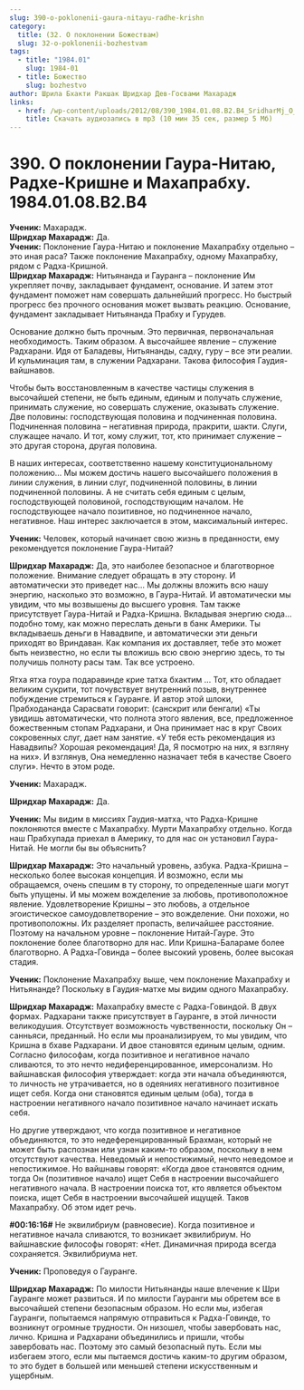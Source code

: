```yaml
---
slug: 390-o-poklonenii-gaura-nitayu-radhe-krishn
category:
  title: (32. О поклонении Божествам)
  slug: 32-o-poklonenii-bozhestvam
tags:
  - title: "1984.01"
    slug: 1984-01
  - title: Божество
    slug: bozhestvo
author: Шрила Бхакти Ракшак Шридхар Дев-Госвами Махарадж
links:
  - href: /wp-content/uploads/2012/08/390_1984.01.08.B2.B4_SridharMj_O_poklonenii_Gaura-Nitayu_Radhe-Krishne_i_Mahaprabhu.mp3
    title: Скачать аудиозапись в mp3 (10 мин 35 сек, размер 5 Мб)
---
```


# 390. О поклонении Гаура-Нитаю, Радхе-Кришне и Махапрабху. 1984.01.08.B2.B4

**Ученик:** Махарадж.\
**Шридхар Махарадж:** Да.\
**Ученик:** Поклонение Гаура-Нитаю и поклонение Махапрабху отдельно – это иная раса? Также поклонение Махапрабху, одному Махапрабху, рядом с Радха-Кришной.\
**Шридхар Махарадж:** Нитьянанда и Гауранга – поклонение Им укрепляет почву, закладывает фундамент, основание. И затем этот фундамент поможет нам совершать дальнейший прогресс. Но быстрый прогресс без прочного основания может вызвать реакцию. Основание, фундамент закладывает Нитьянанда Прабху и Гурудев.

Основание должно быть прочным. Это первичная, первоначальная необходимость. Таким образом. А высочайшее явление – служение Радхарани. Идя от Баладевы, Нитьянанды, садху, гуру – все эти реалии. И кульминация там, в служении Радхарани. Такова философия Гаудия-вайшнавов.

Чтобы быть восстановленным в качестве частицы служения в высочайшей степени, не быть единым, единым и получать служение, принимать служение, но совершать служение, оказывать служение. Две половины: господствующая половина и подчиненная половина. Подчиненная половина – негативная природа, пракрити, шакти. Слуги, служащее начало. И тот, кому служит, тот, кто принимает служение – это другая сторона, другая половина.

В наших интересах, соответственно нашему конституциональному положению… Мы можем достичь нашего высочайшего положения в линии служения, в линии слуг, подчиненной половины, в линии подчиненной половины. А не считать себя единым с целым, господствующей половиной, господствующим началом. Не господствующее начало позитивное, но подчиненное начало, негативное. Наш интерес заключается в этом, максимальный интерес.

**Ученик:** Человек, который начинает свою жизнь в преданности, ему рекомендуется поклонение Гаура-Нитай?

**Шридхар Махарадж:** Да, это наиболее безопасное и благотворное положение. Внимание следует обращать в эту сторону. И автоматически это приведет нас… Мы должны вложить всю нашу энергию, насколько это возможно, в Гаура-Нитай. И автоматически мы увидим, что мы возвышены до высшего уровня. Там также присутствует Гаура-Нитай и Радха-Кришна. Вкладывая энергию сюда… подобно тому, как можно переслать деньги в банк Америки. Ты вкладываешь деньги в Навадвипе, и автоматически эти деньги приходят во Вриндаван. Как компания их доставляет, тебе это может быть неизвестно, но если ты вложишь всю свою энергию здесь, то ты получишь полноту расы там. Так все устроено.

Ятха ятха гоура подаравинде крие татха бхактим … Тот, кто обладает великим сукрити, тот почувствует внутренний позыв, внутреннее побуждение стремиться к Гауранге. И автор этой шлоки, Прабходананда Сарасвати говорит: (санскрит или бенгали) «Ты увидишь автоматически, что полнота этого явления, все, предложенное божественным стопам Радхарани, и Она принимает нас в круг Своих сокровенных слуг, дает нам занятие. «У тебя есть рекомендация из Навадвипы? Хорошая рекомендация! Да, Я посмотрю на них, я взгляну на них». И взглянув, Она немедленно назначает тебя в качестве Своего слуги». Нечто в этом роде.

**Ученик:** Махарадж.

**Шридхар Махарадж:** Да.

**Ученик:** Мы видим в миссиях Гаудия-матха, что Радха-Кришне поклоняются вместе с Махапрабху. Мурти Махапрабху отдельно. Когда наш Прабхупада приехал в Америку, то для нас он установил Гаура-Нитай. Не могли бы вы объяснить?

**Шридхар Махарадж:** Это начальный уровень, азбука. Радха-Кришна – несколько более высокая концепция. И возможно, если мы обращаемся, очень спешим в ту сторону, то определенные шаги могут быть упущены. И мы можем вожделение за любовь, противоположное явление. Удовлетворение Кришны – это любовь, а отдельное эгоистическое самоудовлетворение – это вожделение. Они похожи, но противоположны. Их разделяет пропасть, величайшее расстояние. Поэтому на начальном уровне – поклонение Нитай-Гауре. Это поклонение более благотворно для нас. Или Кришна-Балараме более благотворно. А Радха-Говинда – более высокий уровень, более высокая стадия.

**Ученик:** Поклонение Махапрабху выше, чем поклонение Махапрабху и Нитьянанде? Поскольку в Гаудия-матхе мы видим одного Махапрабху.

**Шридхар Махарадж:** Махапрабху вместе с Радха-Говиндой. В двух формах. Радхарани также присутствует в Гауранге, в этой личности великодушия. Отсутствует возможность чувственности, поскольку Он – санньяси, преданный. Но если мы проанализируем, то мы увидим, что Кришна в бхаве Радхарани. И двое становятся единым целым, одним. Согласно философам, когда позитивное и негативное начало сливаются, то это нечто недиференцированное, имерсонализм. Но вайшнавская философия утверждает: когда эти начала объединяются, то личность не утрачивается, но в одеяниях негативного позитивное ищет себя. Когда они становятся единым целым (оба), тогда в настроении негативного начало позитивное начало начинает искать себя.

Но другие утверждают, что когда позитивное и негативное объединяются, то это недеференцированный Брахман, который не может быть распознан или узнан каким-то образом, поскольку в нем отсутствуют качества. Неведомый и непостижимый, нечто неведомое и непостижимое. Но вайшнавы говорят: «Когда двое становятся одним, тогда Он (позитивное начало) ищет Себя в настроении высочайшего негативного начала. В настроении поиска тот, кто является объектом поиска, ищет Себя в настроении высочайшей ищущей. Таков Махапрабху. Об этом идет речь.

**#00:16:16#** Не эквилибриум (равновесие). Когда позитивное и негативное начала сливаются, то возникает эквилибриум. Но вайшнавские философы говорят: «Нет. Динамичная природа всегда сохраняется. Эквилибриума нет.

**Ученик:** Проповедуя о Гауранге.

**Шридхар Махарадж:** По милости Нитьянанды наше влечение к Шри Гауранге может развиться. И по милости Гауранги мы обретем все в высочайшей степени безопасным образом. Но если мы, избегая Гауранги, попытаемся напрямую отправиться к Радха-Говинде, то возникнут огромные трудности. Он низошел, чтобы завербовать нас, лично. Кришна и Радхарани объединились и пришли, чтобы завербовать нас. Поэтому это самый безопасный путь. Если мы избегаем этого, если мы пытаемся достичь каким-то другим образом, то это будет в большей или меньшей степени искусственным и ущербным.

